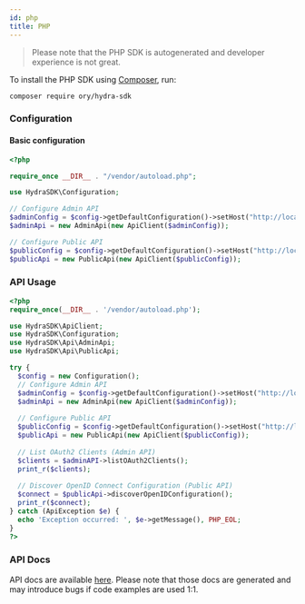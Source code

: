 ```yaml
---
id: php
title: PHP
---
```


> Please note that the PHP SDK is autogenerated and developer experience is not great.

To install the PHP SDK using [Composer](https://getcomposer.org), run:

```
composer require ory/hydra-sdk
```

### Configuration

#### Basic configuration

```php
<?php

require_once __DIR__ . "/vendor/autoload.php";

use HydraSDK\Configuration;

// Configure Admin API
$adminConfig = $config->getDefaultConfiguration()->setHost("http://localhost:4445");
$adminApi = new AdminApi(new ApiClient($adminConfig));

// Configure Public API
$publicConfig = $config->getDefaultConfiguration()->setHost("http://localhost:4444");
$publicApi = new PublicApi(new ApiClient($publicConfig));
```

### API Usage

```php
<?php
require_once(__DIR__ . '/vendor/autoload.php');

use HydraSDK\ApiClient;
use HydraSDK\Configuration;
use HydraSDK\Api\AdminApi;
use HydraSDK\Api\PublicApi;

try {
  $config = new Configuration();
  // Configure Admin API
  $adminConfig = $config->getDefaultConfiguration()->setHost("http://localhost:4445");
  $adminApi = new AdminApi(new ApiClient($adminConfig));
  
  // Configure Public API
  $publicConfig = $config->getDefaultConfiguration()->setHost("http://localhost:4444");
  $publicApi = new PublicApi(new ApiClient($publicConfig));
  
  // List OAuth2 Clients (Admin API)
  $clients = $adminAPI->listOAuth2Clients();
  print_r($clients);
  
  // Discover OpenID Connect Configuration (Public API)
  $connect = $publicApi->discoverOpenIDConfiguration();
  print_r($connect);
} catch (ApiException $e) {
  echo 'Exception occurred: ', $e->getMessage(), PHP_EOL;
}
?>
```

### API Docs

API docs are available
[here](https://github.com/ory/hydra/blob/master/sdk/php/swagger/README.md).
Please note that those docs are generated and may introduce bugs if code
examples are used 1:1.
